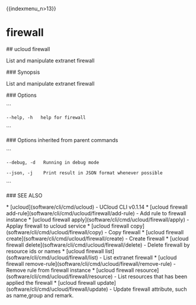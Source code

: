 {{indexmenu_n>13}}

# firewall

\#\# ucloud firewall

List and manipulate extranet firewall

\#\#\# Synopsis

List and manipulate extranet firewall

\#\#\# Options

\`\`\`

``` 
--help, -h   help for firewall 
```

\`\`\`

\#\#\# Options inherited from parent commands

\`\`\`

``` 
--debug, -d   Running in debug mode 
```

``` 
--json, -j    Print result in JSON format whenever possible 
```

\`\`\`

\#\#\# SEE ALSO

\* \[ucloud\](software/cli/cmd/ucloud) - UCloud CLI v0.1.14 \* \[ucloud
firewall add-rule\](software/cli/cmd/ucloud/firewall/add-rule) - Add
rule to firewall instance \* \[ucloud firewall
apply\](software/cli/cmd/ucloud/firewall/apply) - Applay firewall to
ucloud service \* \[ucloud firewall
copy\](software/cli/cmd/ucloud/firewall/copy) - Copy firewall \*
\[ucloud firewall create\](software/cli/cmd/ucloud/firewall/create) -
Create firewall \* \[ucloud firewall
delete\](software/cli/cmd/ucloud/firewall/delete) - Delete firewall by
resource ids or names \* \[ucloud firewall
list\](software/cli/cmd/ucloud/firewall/list) - List extranet firewall
\* \[ucloud firewall
remove-rule\](software/cli/cmd/ucloud/firewall/remove-rule) - Remove
rule from firewall instance \* \[ucloud firewall
resource\](software/cli/cmd/ucloud/firewall/resource) - List resources
that has been applied the firewall \* \[ucloud firewall
update\](software/cli/cmd/ucloud/firewall/update) - Update firewall
attribute, such as name,group and remark.
